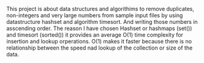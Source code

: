 This project is about data structures and algorithims to remove duplicates, non-integers and very large numbers from sample input files by using datastructure hashset and algorithm timesort. And writing those numbers in asscending order. The reason I have chosen Hashset or hashmaps (set()) and timesort (sorted()) it provides an average O(1) time complexity for insertion and lookup orperations. O(1) makes it faster because there is no relationship between the speed nad lookup of the collection or size of the data.